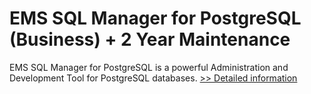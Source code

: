 # EMS SQL Manager for PostgreSQL (Business) + 2 Year Maintenance
EMS SQL Manager for PostgreSQL is a powerful Administration and Development Tool for PostgreSQL databases.
[>> Detailed information](https://secure.shareit.com/shareit/product.html?productid=300067909&affiliateid=200057808)